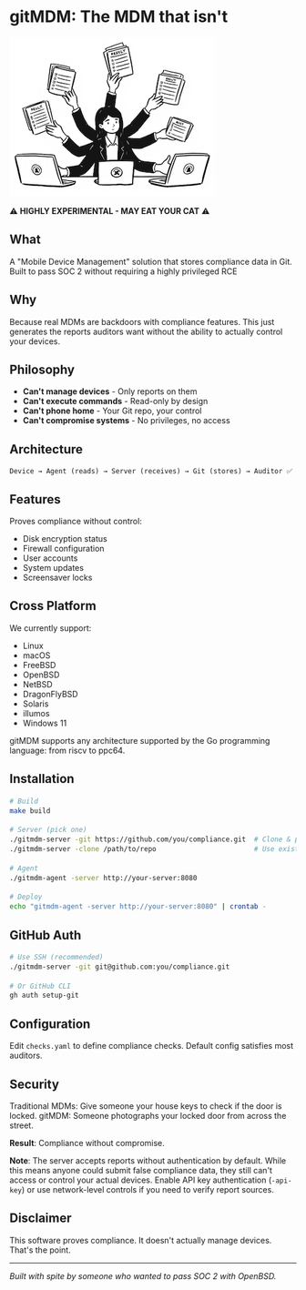 # gitMDM: The MDM that isn't

![gitMDM Logo](media/logo_small.png)

⚠️ **HIGHLY EXPERIMENTAL - MAY EAT YOUR CAT** ⚠️

## What

A "Mobile Device Management" solution that stores compliance data in Git. Built to pass SOC 2 without requiring a highly privileged RCE

## Why

Because real MDMs are backdoors with compliance features. This just generates the reports auditors want without the ability to actually control your devices.

## Philosophy

- **Can't manage devices** - Only reports on them
- **Can't execute commands** - Read-only by design
- **Can't phone home** - Your Git repo, your control
- **Can't compromise systems** - No privileges, no access

## Architecture

```
Device → Agent (reads) → Server (receives) → Git (stores) → Auditor ✅
```

## Features

Proves compliance without control:
- Disk encryption status
- Firewall configuration
- User accounts
- System updates
- Screensaver locks

## Cross Platform

We currently support:

* Linux
* macOS
* FreeBSD
* OpenBSD
* NetBSD
* DragonFlyBSD
* Solaris
* illumos
* Windows 11

gitMDM supports any architecture supported by the Go programming language: from riscv to ppc64.

## Installation

```bash
# Build
make build

# Server (pick one)
./gitmdm-server -git https://github.com/you/compliance.git  # Clone & push
./gitmdm-server -clone /path/to/repo                        # Use existing

# Agent
./gitmdm-agent -server http://your-server:8080

# Deploy
echo "gitmdm-agent -server http://your-server:8080" | crontab -
```

## GitHub Auth

```bash
# Use SSH (recommended)
./gitmdm-server -git git@github.com:you/compliance.git

# Or GitHub CLI
gh auth setup-git
```

## Configuration

Edit `checks.yaml` to define compliance checks. Default config satisfies most auditors.

## Security

Traditional MDMs: Give someone your house keys to check if the door is locked.
gitMDM: Someone photographs your locked door from across the street.

**Result**: Compliance without compromise.

**Note**: The server accepts reports without authentication by default. While this means anyone could submit false compliance data, they still can't access or control your actual devices. Enable API key authentication (`-api-key`) or use network-level controls if you need to verify report sources.

## Disclaimer

This software proves compliance. It doesn't actually manage devices. That's the point.

---

*Built with spite by someone who wanted to pass SOC 2 with OpenBSD.*
